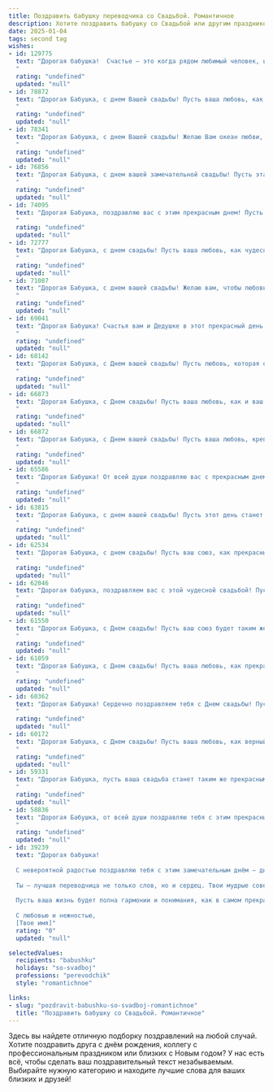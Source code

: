 ```yaml
---
title: Поздравить бабушку переводчика со Свадьбой. Романтичное
description: Хотите поздравить бабушку со Свадьбой или другим праздником? Наш ИИ создаст незабываемое поздравление, а вы обязательно выделитесь среди других.  
date: 2025-01-04
tags: second tag
wishes:
- id: 129775
  text: "Дорогая бабушка!  Счастье – это когда рядом любимый человек, и сегодня, в день вашей свадьбы, это счастье переполняет вас с новой силой! Пусть ваш общий путь будет таким же прекрасным и романтичным, как и страницы любимой книги, которую вы, будучи переводчиком, открывали для нас на протяжении всей жизни.  Пусть каждое мгновение, прожитое вместе, будет наполнено нежностью, заботой и безграничной любовью.  С юбилеем вашей прекрасной семьи!
  "
  rating: "undefined"
  updated: "null"
- id: 78872
  text: "Дорогая Бабушка, с днем ​​Вашей свадьбы! Пусть ваша любовь, как и ваш талант переводчика, всегда будет точной, глубокой и полна прекрасных, нежных фраз.  Желаю вам бесконечного счастья, семейного тепла и  много-много лет, наполненных любовью и душевным единством!
  "
  rating: "undefined"
  updated: "null"
- id: 78341
  text: "Дорогая Бабушка, с днем Вашей свадьбы! Желаю Вам океан любви, море счастья и безграничного благополучия. Пусть Ваш союз будет таким же красивым и гармоничным, как ваши переводы, которые всегда несли в себе красоту и смысл.
  "
  rating: "undefined"
  updated: "null"
- id: 76856
  text: "Дорогая Бабушка, с днем вашей замечательной свадьбы! Пусть эта новая глава вашей жизни будет наполнена любовью, счастьем и прекрасными переводами, которые вы будете делать для друг друга, как для самых близких людей на свете.
  "
  rating: "undefined"
  updated: "null"
- id: 74095
  text: "Дорогая Бабушка, поздравляю вас с этим прекрасным днем! Пусть ваша свадьба станет таким же ярким и вдохновляющим продолжением вашего жизненного пути, как ваши переводы, которые всегда открывали новые миры для других. Желаю вам долгих лет счастья, любви и взаимного понимания!
  "
  rating: "undefined"
  updated: "null"
- id: 72777
  text: "Дорогая Бабушка, с днем свадьбы! Пусть ваша любовь, как чудесный перевод, звучит на языке сердца, нежной и бесконечной.  Желаю вам счастья, ярких красок и долгих лет вместе!
  "
  rating: "undefined"
  updated: "null"
- id: 71087
  text: "Дорогая Бабушка, с днем вашей свадьбы! Желаю вам, чтобы любовь, как и ваш талант переводчика, всегда была ясной, точной и красивой! Пусть каждый день вашей совместной жизни будет наполнен счастьем, теплом и нежностью, как прекрасный перевод любимого стихотворения.
  "
  rating: "undefined"
  updated: "null"
- id: 69041
  text: "Дорогая Бабушка! Счастья вам и Дедушке в этот прекрасный день – день вашей свадьбы! Пусть ваша любовь, как вино, с годами становится только крепче и ярче! Пусть ваш союз всегда будет наполнен теплом, нежностью и пониманием. С праздником, вы - прекрасная пара!
  "
  rating: "undefined"
  updated: "null"
- id: 68142
  text: "Дорогая Бабушка, с Днем вашей свадьбы! Пусть любовь, которая объединила вас много лет назад, будет такой же яркой и нежной, как в тот день, когда вы сказали \"Да\"! Желаю вам бесконечного счастья, крепкого здоровья и долгих лет, наполненных взаимной заботой и радостью.
  "
  rating: "undefined"
  updated: "null"
- id: 66873
  text: "Дорогая Бабушка, с Днем свадьбы! Пусть ваша любовь, как и ваш талант переводчика, будет всегда яркой, многогранной и понятной друг другу без лишних слов.
  "
  rating: "undefined"
  updated: "null"
- id: 66872
  text: "Дорогая Бабушка, с Днем вашей свадьбы! Пусть ваша любовь, крепкая и нежная, как вино, созреющее с годами, продолжает радовать вас долгие-долгие годы.
  "
  rating: "undefined"
  updated: "null"
- id: 65586
  text: "Дорогая Бабушка! От всей души поздравляю вас с прекрасным днем свадьбы! Пусть ваша жизнь будет полна романтики, любви и гармонии, как прекрасный перевод, который вы делаете своим каждодневным существованием.
  "
  rating: "undefined"
  updated: "null"
- id: 63815
  text: "Дорогая Бабушка, с днем вашей свадьбы! Пусть этот день станет началом новой главы в вашей жизни, наполненной любовью, счастьем и взаимным пониманием. Вы – два человека, объединенные не только любовью, но и общим делом – переводом мостов между культурами. Желаю вам, чтобы ваши слова всегда находили отклик в сердцах людей, а ваши работы продолжали вдохновлять и радовать!
  "
  rating: "undefined"
  updated: "null"
- id: 62534
  text: "Дорогая Бабушка, с днем свадьбы! Пусть ваш союз, как прекрасный переводчик, связывает вас на языке любви и понимания всю жизнь!
  "
  rating: "undefined"
  updated: "null"
- id: 62046
  text: "Дорогая бабушка, поздравляем вас с этой чудесной свадьбой! Пусть ваша любовь, как прекрасный переводчик, поможет вам понять друг друга еще лучше,  а счастье  воцарится  в вашем общем доме!
  "
  rating: "undefined"
  updated: "null"
- id: 61550
  text: "Дорогая Бабушка, с Днем свадьбы! Пусть ваш союз будет таким же прочным и прекрасным, как и ваш талант переводчика, который помогает понимать друг друга сердцем. Желаю вам бесконечной любви, радости и светлых моментов, чтобы каждый день был подобен поэтическому переводу, полному эмоций и гармонии!
  "
  rating: "undefined"
  updated: "null"
- id: 61059
  text: "Дорогая Бабушка, с Днем свадьбы! Пусть ваша любовь, как прекрасный перевод с одного языка на другой, станет гармоничным и бесконечным языком счастья и понимания. Желаю вам ярких красок, трогательных моментов и  неописуемой радости в вашей новой жизни!
  "
  rating: "undefined"
  updated: "null"
- id: 60362
  text: "Дорогая Бабушка! Сердечно поздравляем тебя с Днем свадьбы! Пусть ваша любовь, как и ваш профессиональный путь переводчика,  будет полна гармонии, понимания и красивых метафор, которые будут украшать каждый день вашей жизни!
  "
  rating: "undefined"
  updated: "null"
- id: 60172
  text: "Дорогая Бабушка, с Днем свадьбы! Пусть ваша любовь, как верный переводчик, соединяет ваши сердца на долгие годы, открывая новые горизонты счастья и понимания.
  "
  rating: "undefined"
  updated: "null"
- id: 59331
  text: "Дорогая Бабушка, пусть ваша свадьба станет таким же прекрасным переводом любви, как ваш талант переводить слова с одного языка на другой. Счастья вам и долгих лет совместной жизни, наполненной душевным теплом и пониманием!
  "
  rating: "undefined"
  updated: "null"
- id: 58836
  text: "Дорогая Бабушка, от всей души поздравляю тебя с этим прекрасным днем! Желаю вам с дедушкой долгих лет счастливой жизни, наполненных любовью, нежностью и пониманием! Пусть ваша свадьба станет символом вечной любви и верности, а ваша профессия переводчика всегда приносит радость и новые открытия!
  "
  rating: "undefined"
  updated: "null"
- id: 39239
  text: "Дорогая бабушка!
  
  С невероятной радостью поздравляю тебя с этим замечательным днём – днём свадьбы! Пусть каждый миг будет наполнен счастьем и любовью, а светлые мечты сбываются, словно перевод красиво слетает с языка на язык.
  
  Ты – лучшая переводчица не только слов, но и сердец. Твои мудрые советы и тепло, которые ты даришь всем вокруг, создают неповторимую атмосферу любви и заботы.
  
  Пусть ваша жизнь будет полна гармонии и понимания, как в самом прекрасном произведении. Желаю вам вместе открывать новую главу, наполненную только счастливым опытом и яркими моментами.
  
  С любовью и нежностью,
  [Твое имя]"
  rating: "0"
  updated: "null"

selectedValues:
  recipients: "babushku"
  holidays: "so-svadboj"
  professions: "perevodchik"
  style: "romantichnoe"

links:
- slug: "pozdravit-babushku-so-svadboj-romantichnoe"
  title: "Поздравить бабушку со Свадьбой. Романтичное"
---
```


Здесь вы найдете отличную подборку поздравлений на любой случай. 
Хотите поздравить друга с днём рождения, коллегу с профессиональным праздником или близких с Новым годом? У нас есть всё, чтобы сделать ваш поздравительный текст незабываемым. Выбирайте нужную категорию и находите лучшие слова для ваших близких и друзей!
